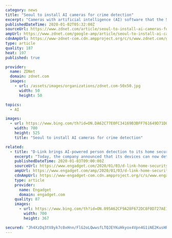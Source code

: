 ```yaml
---
category: news
title: "Seoul to install AI cameras for crime detection"
excerpt: "Cameras with artificial intelligence (AI) software that the South Korean government claims can detect the likelihood of crime will be installed in Seoul within the year. The Seocho District of South Korea's capital and Electronics and Telecommunications Research Institute (ERTI), a national research institute, said they will install 3,000 ..."
publishedDateTime: 2020-01-02T05:32:00Z
sourceUrl: https://www.zdnet.com/article/seoul-to-install-ai-cameras-for-crime-detection/
ampUrl: https://www.zdnet.com/google-amp/article/seoul-to-install-ai-cameras-for-crime-detection/
cdnAmpUrl: https://www-zdnet-com.cdn.ampproject.org/c/s/www.zdnet.com/google-amp/article/seoul-to-install-ai-cameras-for-crime-detection/
type: article
quality: 187
heat: 197
published: true

provider:
  name: ZDNet
  domain: zdnet.com
  images:
    - url: /assets/images/organizations/zdnet.com-50x50.jpg
      width: 50
      height: 50

topics:
  - AI

images:
  - url: https://www.bing.com/th?id=ON.DA62C77E0FC34169B3BFF761649D71D0
    width: 700
    height: 525
    title: "Seoul to install AI cameras for crime detection"

related:
  - title: "D-Link brings AI-powered person detection to its home security cameras"
    excerpt: "Today, the company announced that its devices can now detect people and breaking glass. The added capabilities are powered by AI that runs on the edge, and D-Link says it's able to provide faster, more accurate results than it would with cloud-powered AI. D-Link is also introducing two new cameras. The outdoor model ($119.99) includes a ..."
    publishedDateTime: 2020-01-03T09:00:00Z
    sourceUrl: https://www.engadget.com/2020/01/03/d-link-home-security-ai-features/
    ampUrl: https://www.engadget.com/amp/2020/01/03/d-link-home-security-ai-features/
    cdnAmpUrl: https://www-engadget-com.cdn.ampproject.org/c/s/www.engadget.com/amp/2020/01/03/d-link-home-security-ai-features/
    type: article
    provider:
      name: Engadget
      domain: engadget.com
    quality: 87
    images:
      - url: https://www.bing.com/th?id=ON.095A62CF9A28F672DC8F0D727AE15B89
        width: 700
        height: 367

secured: "Jh4XzDq3tV8yk7c0xHnn/FlG2oLQwwsfLTQJEYKuHkyox4Vpn4G1iNE2KusHR5pKfumA6de6ttDiYUd+BXx+GZ3dCQj6cv14M6gMvxALWRRnFdI0EQ9UaWN+JxMlyaJRJPBbIxQHQv9lH3VAHUvqjBQpK7Q9RRU6FVVy2LUJJP0xAIt4IPPD8Yi19qbJfzHsH7iNjyWj3493ShlSIvG/mBjeniekCPgxP9qbWzO93GJ1XW2A4On8ItTnpTQ71gp/KOEM5rm32olmEBoVb7lSMR07ZFFC7uWzBGHKKq6bIxY=;5OgEPiziThfzPMTPJJTf4A=="
---
```


